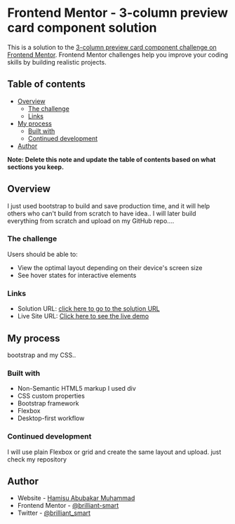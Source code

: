 # Frontend Mentor - 3-column preview card component solution

This is a solution to the [3-column preview card component challenge on Frontend Mentor](https://www.frontendmentor.io/challenges/3column-preview-card-component-pH92eAR2-). Frontend Mentor challenges help you improve your coding skills by building realistic projects.

## Table of contents

- [Overview](#overview)
  - [The challenge](#the-challenge)
  - [Links](#links)
- [My process](#my-process)
  - [Built with](#built-with)
  - [Continued development](#continued-development)
- [Author](#author)

**Note: Delete this note and update the table of contents based on what sections you keep.**

## Overview
I just used bootstrap to build and save production time, and it will help others who can't build from scratch to have idea..
I will later build everything from scratch and upload on my GitHub repo....
### The challenge

Users should be able to:

- View the optimal layout depending on their device's screen size
- See hover states for interactive elements

### Links

- Solution URL: [click here to go to the solution URL](https://github.com/brilliant-smart/3-column-preview-card-component-with-using-bootstrap)
- Live Site URL: [Click here to see the live demo](https://brilliant-smart.github.io/3-column-preview-card-component-with-using-bootstrap/)

## My process
bootstrap and my CSS..
### Built with

- Non-Semantic HTML5 markup I used div
- CSS custom properties
- Bootstrap framework
- Flexbox
- Desktop-first workflow


### Continued development

I will use plain Flexbox or grid and create the same layout and upload. just check my repository

## Author

- Website - [Hamisu Abubakar Muhammad](https://github.com/brilliant-smart)
- Frontend Mentor - [@brilliant-smart](https://www.frontendmentor.io/profile/brilliant-smart)
- Twitter - [@brilliant_smart](https://twitter.com/brilliant_smart)
